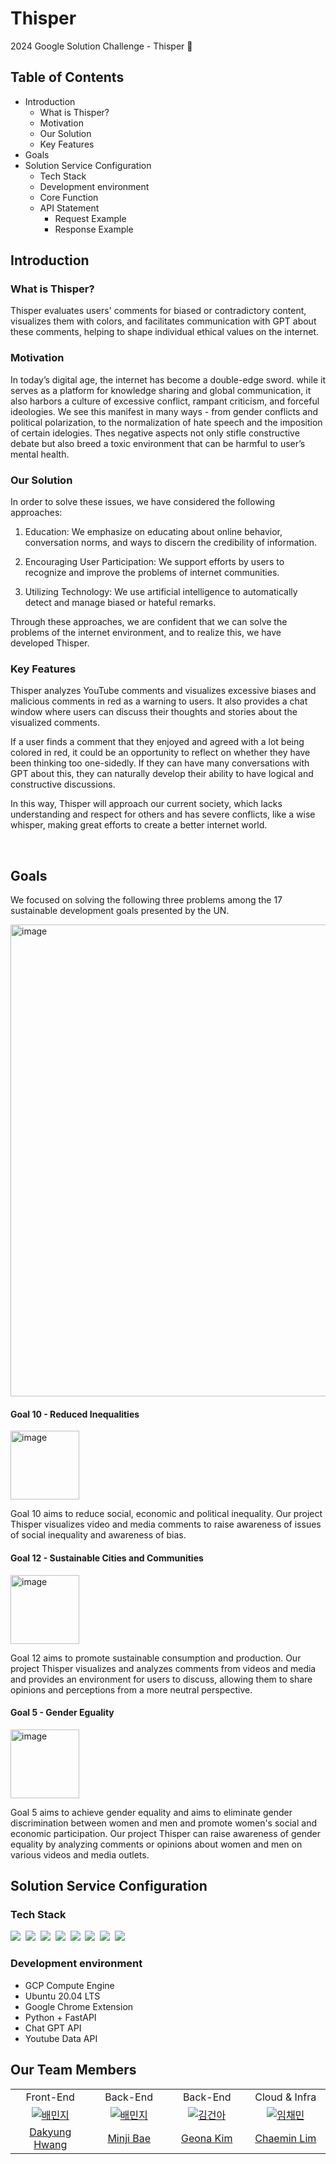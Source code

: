 # Thisper

2024 Google Solution Challenge - Thisper 🌟

## Table of Contents

- Introduction
  - What is Thisper?
  - Motivation
  - Our Solution
  - Key Features
- Goals
- Solution Service Configuration
  - Tech Stack
  - Development environment
  - Core Function
  - API Statement
    - Request Example
    - Response Example

## Introduction

### What is Thisper?

Thisper evaluates users' comments for biased or contradictory content, visualizes them with colors, and facilitates communication with GPT about these comments, helping to shape individual ethical values on the internet.

### Motivation

In today’s digital age, the internet has become a double-edge sword. while it serves as a platform for knowledge sharing and global communication, it also harbors a culture of excessive conflict, rampant criticism, and forceful ideologies.
We see this manifest in many ways - from gender conflicts and political polarization, to the normalization of hate speech and the imposition of certain idelogies. Thes negative aspects not only stifle constructive debate but also breed a toxic environment that can be harmful to user’s mental health.

### Our Solution

In order to solve these issues, we have considered the following
approaches:

1. Education: We emphasize on educating about online behavior,
   conversation norms, and ways to discern the credibility of
   information.

2. Encouraging User Participation: We support efforts by users to
   recognize and improve the problems of internet communities.

3. Utilizing Technology: We use artificial intelligence to
   automatically detect and manage biased or hateful remarks.

Through these approaches, we are confident that we can solve the
problems of the internet environment, and to realize this, we have
developed Thisper.

### Key Features

Thisper analyzes YouTube comments and visualizes excessive biases and malicious comments in red as a warning to users. It also provides a chat window where users can discuss their thoughts and stories about the visualized comments.

If a user finds a comment that they enjoyed and agreed with a lot being colored in red, it could be an opportunity to reflect on whether they have been thinking too one-sidedly. If they can have many conversations with GPT about this, they can naturally develop their ability to have logical and constructive discussions.

In this way, Thisper will approach our current society, which lacks understanding and respect for others and has severe conflicts, like a wise whisper, making great efforts to create a better internet world.

<br />

## Goals

We focused on solving the following three problems among the 17 sustainable development goals presented by the UN.

<img width="755" alt="image" src="https://github.com/Antraxmin/Thisper-server/assets/77287236/e36ebfe7-a213-4f9f-9aca-594f582f7265">

<br />

#### Goal 10 - Reduced Inequalities

<img width="110" alt="image" src="https://github.com/Antraxmin/Thisper-server/assets/77287236/58daa8e6-998b-4dbb-99bc-f6a968a1acb7">

Goal 10 aims to reduce social, economic and political inequality. Our project Thisper visualizes video and media comments to raise awareness of issues of social inequality and awareness of bias.

#### Goal 12 - Sustainable Cities and Communities

<img width="110" alt="image" src="https://github.com/Antraxmin/Thisper-server/assets/77287236/d9262ead-fd80-45fc-ba45-d53832b89276">

Goal 12 aims to promote sustainable consumption and production. Our project Thisper visualizes and analyzes comments from videos and media and provides an environment for users to discuss, allowing them to share opinions and perceptions from a more neutral perspective.

#### Goal 5 - Gender Eguality

<img width="110" alt="image" src="https://github.com/Antraxmin/Thisper-server/assets/77287236/c3861492-5dcb-4505-8a13-ed22883da067">

Goal 5 aims to achieve gender equality and aims to eliminate gender discrimination between women and men and promote women's social and economic participation. Our project Thisper can raise awareness of gender equality by analyzing comments or opinions about women and men on various videos and media outlets.

## Solution Service Configuration

### Tech Stack

<img src="https://img.shields.io/badge/python-3776AB.svg?style=for-the-badge&logo=python&logoColor=FFFFFF" />&nbsp;
<img src="https://img.shields.io/badge/Anaconda-44A833.svg?style=for-the-badge&logo=Anaconda&logoColor=FFFFFF" />&nbsp;
<img src="https://img.shields.io/badge/FastAPI-009688.svg?style=for-the-badge&logo=FastAPI&logoColor=FFFFFF" />&nbsp;
<img src="https://img.shields.io/badge/Gunicorn-499848.svg?style=for-the-badge&logo=Gunicorn&logoColor=FFFFFF" />&nbsp;
<img src="https://img.shields.io/badge/Chrome Extension-FC521F.svg?style=for-the-badge&logo=Google Chrome&logoColor=FFFFFF" />&nbsp;
<img src="https://img.shields.io/badge/Google Cloud Platform-4285F4.svg?style=for-the-badge&logo=Google Cloud&logoColor=FFFFFF" />&nbsp;
<img src="https://img.shields.io/badge/Google Colab-F9AB00.svg?style=for-the-badge&logo=Google Colab&logoColor=FFFFFF" />&nbsp;
<img src="https://img.shields.io/badge/Ubuntu-E95420.svg?style=for-the-badge&logo=Ubuntu&logoColor=FFFFFF" />&nbsp;

### Development environment

- GCP Compute Engine
- Ubuntu 20.04 LTS
- Google Chrome Extension
- Python + FastAPI
- Chat GPT API
- Youtube Data API

## Our Team Members

<table>
<tr>
<td align="center"> Front-End</td>
<td align="center"> Back-End</td>
<td align="center"> Back-End</td>
<td align="center"> Cloud & Infra</td>

</tr>
  <tr>
    <td align="center" width="120px">
      <a href="https://github.com/Monixc" target="_blank">
        <img src="https://github.com/Monixc.png" alt="배민지" />
      </a>
    </td>
    <td align="center" width="120px">
     <a href="https://github.com/pigi0420" target="_blank">
        <img src="https://github.com/pigi0420.png" alt="배민지" />
      </a>
    </td>
    <td align="center" width="120px">
      <a href="https://github.com/kimgeona" target="_blank">
        <img src="https://github.com/kimgeona.png" alt="김건아" />
      </a>
    </td>
    <td align="center" width="120px">
      <a href="https://github.com/Antraxmin" target="_blank">
        <img src="https://github.com/Antraxmin.png" alt="임채민" />
      </a>
    </td>
    
  </tr>
  <tr>
    <td align="center">
      <a href="https://github.com/Monixc" target="_blank">
        Dakyung Hwang
      </a>
    </td>
     <td align="center">
      <a href="https://github.com/pigi0420" target="_blank">
       Minji Bae
      </a>
    </td> 
     <td align="center">
      <a href="https://github.com/kimgeona" target="_blank">
       Geona Kim
      </a>
       <td align="center">
      <a href="https://github.com/Antraxmin" target="_blank">
        Chaemin Lim
      </a>
    </td>
     
  </tr>
</table>
